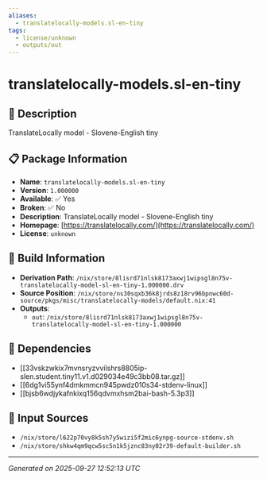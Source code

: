```yaml
---
aliases:
  - translatelocally-models.sl-en-tiny
tags:
  - license/unknown
  - outputs/out
---
```


# translatelocally-models.sl-en-tiny

## 📝 Description

TranslateLocally model - Slovene-English tiny

## 📋 Package Information

- **Name**: `translatelocally-models.sl-en-tiny`
- **Version**: `1.000000`
- **Available**: ✅ Yes
- **Broken**: ✅ No
- **Description**: TranslateLocally model - Slovene-English tiny
- **Homepage**: [https://translatelocally.com/](https://translatelocally.com/)
- **License**: `unknown`

## 🔧 Build Information

- **Derivation Path**: `/nix/store/8lisrd71nlsk8173axwj1wipsgl8n75v-translatelocally-model-sl-en-tiny-1.000000.drv`
- **Source Position**: `/nix/store/ns30sqxb36k8jrds8z18rv96bpnwc60d-source/pkgs/misc/translatelocally-models/default.nix:41`
- **Outputs**:
  - `out`:  `/nix/store/8lisrd71nlsk8173axwj1wipsgl8n75v-translatelocally-model-sl-en-tiny-1.000000`

## 🔗 Dependencies

- [[33vskzwkix7mvnsryzvvilshrs8805ip-slen.student.tiny11.v1.d029034e49c3bb08.tar.gz]]
- [[6dg1vi55ynf4dmkmmcn945pwdz010s34-stdenv-linux]]
- [[bjsb6wdjykafnkixq156qdvmxhsm2bai-bash-5.3p3]]

## 📁 Input Sources

- `/nix/store/l622p70vy8k5sh7y5wizi5f2mic6ynpg-source-stdenv.sh`
- `/nix/store/shkw4qm9qcw5sc5n1k5jznc83ny02r39-default-builder.sh`

---
*Generated on 2025-09-27 12:52:13 UTC*
